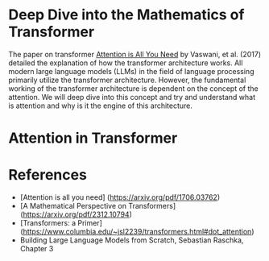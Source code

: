 # Deep Dive into the Mathematics of Transformer
The paper on transformer [Attention is All You Need](#attention-is-all-you-need) by Vaswani, et al. (2017) detailed the explanation of how the transformer architecture works. 
All modern large language models (LLMs) in the field of language processing primarily utilize the transformer architecture. However, the fundamental working of the transformer 
architecture is dependent on the concept of the attention. We will deep dive into this concept and try and understand what is attention and why is it the engine of this architecture.

# Attention in Transformer


# References
* <a name="attention-is-all-you-need"></a> [Attention is all you need] (https://arxiv.org/pdf/1706.03762)
* [A Mathematical Perspective on Transformers] (https://arxiv.org/pdf/2312.10794)
* [Transformers: a Primer] (https://www.columbia.edu/~jsl2239/transformers.html#dot_attention)
* Building Large Language Models from Scratch, Sebastian Raschka, Chapter 3
